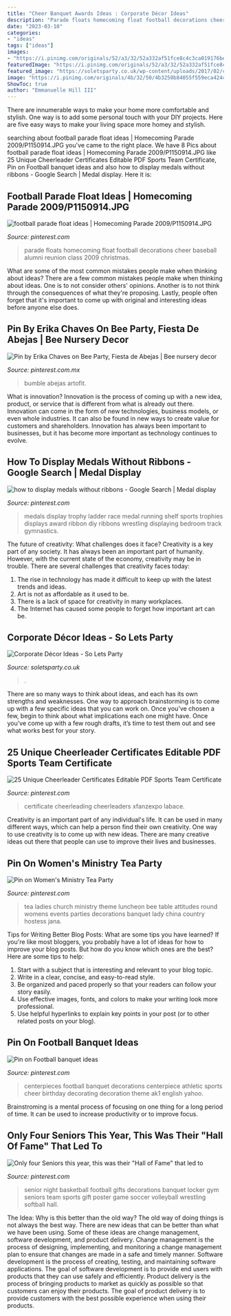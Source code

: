 ```yaml
---
title: "Cheer Banquet Awards Ideas : Corporate Décor Ideas"
description: "Parade floats homecoming float football decorations cheer baseball alumni reunion class 2009 christmas"
date: "2023-03-10"
categories:
- "ideas"
tags: ["ideas"]
images:
- "https://i.pinimg.com/originals/52/a3/32/52a332af51fce8c4c3ca019176be5bd1.jpg"
featuredImage: "https://i.pinimg.com/originals/52/a3/32/52a332af51fce8c4c3ca019176be5bd1.jpg"
featured_image: "https://soletsparty.co.uk/wp-content/uploads/2017/02/corporate-event-decoration-package.png"
image: "https://i.pinimg.com/originals/4b/32/50/4b3250b84055f559eca424c47f497f1c.jpg"
ShowToc: true
author: "Emmanuelle Hill III"
---
```



There are innumerable ways to make your home more comfortable and stylish. One way is to add some personal touch with your DIY projects. Here are five easy ways to make your living space more homey and stylish.

	

		
searching about football parade float ideas | Homecoming Parade 2009/P1150914.JPG you've came to the right place. We have 8 Pics about football parade float ideas | Homecoming Parade 2009/P1150914.JPG like 25 Unique Cheerleader Certificates Editable PDF Sports Team Certificate, Pin on Football banquet ideas and also how to display medals without ribbons - Google Search | Medal display. Here it is:
		
    
## Football Parade Float Ideas | Homecoming Parade 2009/P1150914.JPG

<img loading=lazy src="https://i.pinimg.com/736x/44/b3/2f/44b32fbd2c2606c6703a591810e52cfa.jpg" onerror="this.onerror=null;this.src='https://tse3.mm.bing.net/th?id=OIP.vnsaSoU6oHZyTFqzcsz5pQHaFj&amp;pid=15.1';" alt="football parade float ideas | Homecoming Parade 2009/P1150914.JPG">

_Source: pinterest.com_

>parade floats homecoming float football decorations cheer baseball alumni reunion class 2009 christmas. 

	

What are some of the most common mistakes people make when thinking about ideas?
There are a few common mistakes people make when thinking about ideas. One is to not consider others' opinions. Another is to not think through the consequences of what they're proposing. Lastly, people often forget that it's important to come up with original and interesting ideas before anyone else does.

    
## Pin By Erika Chaves On Bee Party, Fiesta De Abejas | Bee Nursery Decor

<img loading=lazy src="https://i.pinimg.com/originals/4b/32/50/4b3250b84055f559eca424c47f497f1c.jpg" onerror="this.onerror=null;this.src='https://tse3.mm.bing.net/th?id=OIP.RPr-8nVyHNzdCVA6Gr7tRwHaJ4&amp;pid=15.1';" alt="Pin by Erika Chaves on Bee Party, Fiesta de Abejas | Bee nursery decor">

_Source: pinterest.com.mx_

>bumble abejas artofit. 

	

What is innovation?
Innovation is the process of coming up with a new idea, product, or service that is different from what is already out there. Innovation can come in the form of new technologies, business models, or even whole industries. It can also be found in new ways to create value for customers and shareholders. Innovation has always been important to businesses, but it has become more important as technology continues to evolve.

    
## How To Display Medals Without Ribbons - Google Search | Medal Display

<img loading=lazy src="https://i.pinimg.com/originals/52/a3/32/52a332af51fce8c4c3ca019176be5bd1.jpg" onerror="this.onerror=null;this.src='https://tse3.mm.bing.net/th?id=OIP.xZL2ZI6zAsaIjAQEZvSGGgHaJ4&amp;pid=15.1';" alt="how to display medals without ribbons - Google Search | Medal display">

_Source: pinterest.com_

>medals display trophy ladder race medal running shelf sports trophies displays award ribbon diy ribbons wrestling displaying bedroom track gymnastics. 

	

The future of creativity: What challenges does it face?
Creativity is a key part of any society. It has always been an important part of humanity. However, with the current state of the economy, creativity may be in trouble. There are several challenges that creativity faces today: 
1) The rise in technology has made it difficult to keep up with the latest trends and ideas. 
2) Art is not as affordable as it used to be. 
3) There is a lack of space for creativity in many workplaces. 
4) The Internet has caused some people to forget how important art can be.

    
## Corporate Décor Ideas - So Lets Party

<img loading=lazy src="https://soletsparty.co.uk/wp-content/uploads/2017/02/corporate-event-decoration-package.png" onerror="this.onerror=null;this.src='https://tse3.mm.bing.net/th?id=OIP.QG0sBuk6OXj8wpGOOMbKbAHaFj&amp;pid=15.1';" alt="Corporate Décor Ideas - So Lets Party">

_Source: soletsparty.co.uk_

>. 

	

There are so many ways to think about ideas, and each has its own strengths and weaknesses. One way to approach brainstorming is to come up with a few specific ideas that you can work on. Once you’ve chosen a few, begin to think about what implications each one might have. Once you’ve come up with a few rough drafts, it’s time to test them out and see what works best for your story.

    
## 25 Unique Cheerleader Certificates Editable PDF Sports Team Certificate

<img loading=lazy src="https://i.pinimg.com/736x/76/1c/f5/761cf57bd77b3c2930e0af748b8894e4.jpg" onerror="this.onerror=null;this.src='https://tse1.mm.bing.net/th?id=OIP.mONmce_8ucY72m5UjqXcqAHaLF&amp;pid=15.1';" alt="25 Unique Cheerleader Certificates Editable PDF Sports Team Certificate">

_Source: pinterest.com_

>certificate cheerleading cheerleaders xfanzexpo labace. 

	

Creativity is an important part of any individual's life. It can be used in many different ways, which can help a person find their own creativity. One way to use creativity is to come up with new ideas. There are many creative ideas out there that people can use to improve their lives and businesses.

    
## Pin On Women&#039;s Ministry Tea Party

<img loading=lazy src="https://i.pinimg.com/originals/9b/34/47/9b3447e23fd857d009f2c9fd7cddbc21.jpg" onerror="this.onerror=null;this.src='https://tse3.mm.bing.net/th?id=OIP.Y0SLAMqrXSpBH1oFgjhPgwHaJ4&amp;pid=15.1';" alt="Pin on Women&#039;s Ministry Tea Party">

_Source: pinterest.com_

>tea ladies church ministry theme luncheon bee table attitudes round womens events parties decorations banquet lady china country hostess jana. 

	

Tips for Writing Better Blog Posts: What are some tips you have learned?
If you're like most bloggers, you probably have a lot of ideas for how to improve your blog posts. But how do you know which ones are the best? Here are some tips to help:
1. Start with a subject that is interesting and relevant to your blog topic.
2. Write in a clear, concise, and easy-to-read style.
3. Be organized and paced properly so that your readers can follow your story easily.
4. Use effective images, fonts, and colors to make your writing look more professional.
5. Use helpful hyperlinks to explain key points in your post (or to other related posts on your blog).

    
## Pin On Football Banquet Ideas

<img loading=lazy src="https://i.pinimg.com/736x/6f/bb/f3/6fbbf3318429b8018160771878aaa613--football-centerpieces-banquet-decorations.jpg" onerror="this.onerror=null;this.src='https://tse3.mm.bing.net/th?id=OIP.MPuaMYRSfoT6uxeLK5sSNwAAAA&amp;pid=15.1';" alt="Pin on Football banquet ideas">

_Source: pinterest.com_

>centerpieces football banquet decorations centerpiece athletic sports cheer birthday decorating decoration theme ak1 english yahoo. 

	

Brainstroming is a mental process of focusing on one thing for a long period of time. It can be used to increase productivity or to improve focus.

    
## Only Four Seniors This Year, This Was Their &quot;Hall Of Fame&quot; That Led To

<img loading=lazy src="https://i.pinimg.com/originals/62/fb/6f/62fb6fa5777e306ced463e276d46629a.jpg" onerror="this.onerror=null;this.src='https://tse3.mm.bing.net/th?id=OIP.jyOZcMplw818jlkJfFSVxgHaF7&amp;pid=15.1';" alt="Only four Seniors this year, this was their &quot;Hall of Fame&quot; that led to">

_Source: pinterest.com_

>senior night basketball football gifts decorations banquet locker gym seniors team sports gift poster game soccer volleyball wrestling softball hall. 

	

The Idea: Why is this better than the old way?
The old way of doing things is not always the best way. There are new ideas that can be better than what we have been using. Some of these ideas are change management, software development, and product delivery. Change management is the process of designing, implementing, and monitoring a change management plan to ensure that changes are made in a safe and timely manner. Software development is the process of creating, testing, and maintaining software applications. The goal of software development is to provide end users with products that they can use safely and efficiently. Product delivery is the process of bringing products to market as quickly as possible so that customers can enjoy their products. The goal of product delivery is to provide customers with the best possible experience when using their products.

